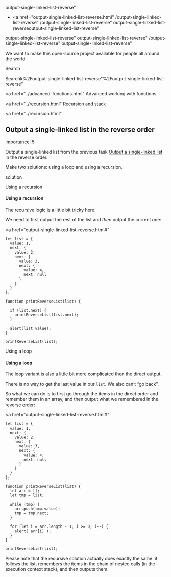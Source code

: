 output-single-linked-list-reverse"

- <a href="output-single-linked-list-reverse.html"
  /output-single-linked-list-reverse"
  /output-single-linked-list-reverse"
  output-single-linked-list-reverseoutput-single-linked-list-reverse"

<!-- -->

output-single-linked-list-reverse"
output-single-linked-list-reverse"
/output-single-linked-list-reverse"
output-single-linked-list-reverse"

We want to make this open-source project available for people all around the world.

Search

Searchk%2Foutput-single-linked-list-reverse"%2Foutput-single-linked-list-reverse" </a>

<a href="../advanced-functions.html" Advanced working with functions</span></a>

<a href="../recursion.html" Recursion and stack</span></a>

<a href="../recursion.html"

## Output a single-linked list in the reverse order

<span class="task__importance" title="How important is the task, from 1 to 5">importance: 5</span>

Output a single-linked list from the previous task [Output a single-linked list](output-single-linked-list.html) in the reverse order.

Make two solutions: using a loop and using a recursion.

solution

Using a recursion

#### Using a recursion

The recursive logic is a little bit tricky here.

We need to first output the rest of the list and _then_ output the current one:

<a href="output-single-linked-list-reverse.html#"
<a href="output-single-linked-list-reverse.html#" class="toolbar__button toolbar__button_edit" title="open in sandbox"></a>

    let list = {
      value: 1,
      next: {
        value: 2,
        next: {
          value: 3,
          next: {
            value: 4,
            next: null
          }
        }
      }
    };

    function printReverseList(list) {

      if (list.next) {
        printReverseList(list.next);
      }

      alert(list.value);
    }

    printReverseList(list);

Using a loop

#### Using a loop

The loop variant is also a little bit more complicated then the direct output.

There is no way to get the last value in our `list`. We also can’t “go back”.

So what we can do is to first go through the items in the direct order and remember them in an array, and then output what we remembered in the reverse order:

<a href="output-single-linked-list-reverse.html#"
<a href="output-single-linked-list-reverse.html#" class="toolbar__button toolbar__button_edit" title="open in sandbox"></a>

    let list = {
      value: 1,
      next: {
        value: 2,
        next: {
          value: 3,
          next: {
            value: 4,
            next: null
          }
        }
      }
    };

    function printReverseList(list) {
      let arr = [];
      let tmp = list;

      while (tmp) {
        arr.push(tmp.value);
        tmp = tmp.next;
      }

      for (let i = arr.length - 1; i >= 0; i--) {
        alert( arr[i] );
      }
    }

    printReverseList(list);

Please note that the recursive solution actually does exactly the same: it follows the list, remembers the items in the chain of nested calls (in the execution context stack), and then outputs them.
